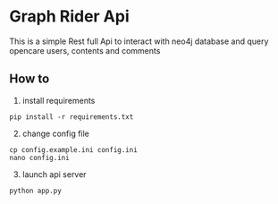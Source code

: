 # Graph Rider Api
This is a simple Rest full Api to interact with neo4j database and query opencare users, contents and comments

## How to
1. install requirements
```
pip install -r requirements.txt
```
2. change config file
```
cp config.example.ini config.ini
nano config.ini
```
3. launch api server
```
python app.py
```